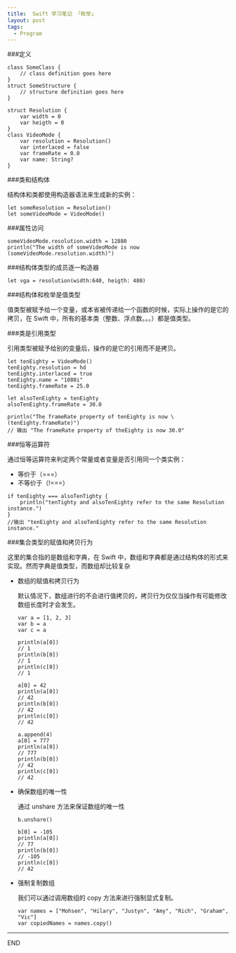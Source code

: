 ```yaml
---
title:  Swift 学习笔记 「枚举」
layout: post
tags:
  - Program
---
```


###定义

```
class SomeClass {
    // class definition goes here
}
struct SomeStructure {
    // structure definition goes here
}
```

```
struct Resolution {
    var width = 0
    var heigth = 0
}
class VideoMode {
    var resolution = Resolution()
    var interlaced = false
    var frameRate = 0.0
    var name: String?
}
```

###类和结构体

结构体和类都使用构造器语法来生成新的实例：

```
let someResolution = Resolution()
let someVideoMode = VideoMode()
```


###属性访问

```
someVideoMode.resolution.width = 12880
println("The width of someVideoMode is now (someVideoMode.resolution.width)")
```

###结构体类型的成员逐一构造器

```
let vga = resolution(width:640, heigth: 480)
```

###结构体和枚举是值类型

值类型被赋予给一个变量，或本省被传递给一个函数的时候，实际上操作的是它的拷贝，在 Swift 中，所有的基本类（整数、浮点数。。。）都是值类型。

###类是引用类型

引用类型被赋予给别的变量后，操作的是它的引用而不是拷贝。

```
let tenEighty = VideoMode()
tenEighty.resolution = hd
tenEighty.interlaced = true
tenEighty.name = "1080i"
tenEighty.frameRate = 25.0

let alsoTenEighty = tenEighty
alsoTenEighty.frameRate = 30.0

println("The frameRate property of tenEighty is now \(tenEighty.frameRate)")
// 输出 "The frameRate property of theEighty is now 30.0"

```

###恒等运算符

通过恒等运算符来判定两个常量或者变量是否引用同一个类实例：

- 等价于（===）
- 不等价于（!===）

```
if tenEighty === alsoTenTighty {
    println("tenTighty and alsoTenEighty refer to the same Resolution instance.")
}
//输出 "tenEighty and alsoTenEighty refer to the same Resolution instance."
```

###集合类型的赋值和拷贝行为

这里的集合指的是数组和字典，在 Swift 中，数组和字典都是通过结构体的形式来实现。然而字典是值类型，而数组却比较复杂

- 数组的赋值和拷贝行为

	默认情况下，数组进行的不会进行值拷贝的，拷贝行为仅仅当操作有可能修改数组长度时才会发生。
	
	```
	var a = [1, 2, 3]
	var b = a
	var c = a
	
	println(a[0])
	// 1
	println(b[0])
	// 1
	println(c[0])
	// 1
	
	a[0] = 42
	println(a[0])
	// 42
	println(b[0])
	// 42
	println(c[0])
	// 42
	
	a.append(4)
	a[0] = 777
	println(a[0])
	// 777
	println(b[0])
	// 42
	println(c[0])
	// 42
	```
	
- 确保数组的唯一性

	通过 unshare 方法来保证数组的唯一性
	
	```
	b.unshare()
	
	b[0] = -105
	println(a[0])
	// 77
	println(b[0])
	// -105
	println(c[0])
	// 42
	``` 
	
	
- 强制复制数组

	我们可以通过调用数组的 copy 方法来进行强制显式复制。
	
	```
	var names = ["Mohsen", "Hilary", "Justyn", "Amy", "Rich", "Graham", "Vic"]
	var copiedNames = names.copy()
	```


---
END 


















